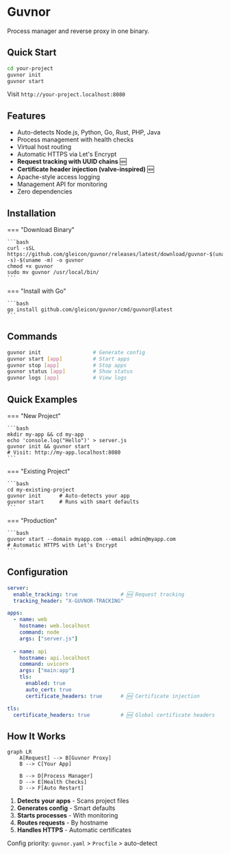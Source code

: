 # Guvnor

Process manager and reverse proxy in one binary.

## Quick Start

```bash
cd your-project
guvnor init
guvnor start
```

Visit `http://your-project.localhost:8080`

## Features

- Auto-detects Node.js, Python, Go, Rust, PHP, Java
- Process management with health checks
- Virtual host routing
- Automatic HTTPS via Let's Encrypt
- **Request tracking with UUID chains** 🆕
- **Certificate header injection (valve-inspired)** 🆕
- Apache-style access logging
- Management API for monitoring
- Zero dependencies

## Installation

=== "Download Binary"

    ```bash
    curl -sSL https://github.com/gleicon/guvnor/releases/latest/download/guvnor-$(uname -s)-$(uname -m) -o guvnor
    chmod +x guvnor
    sudo mv guvnor /usr/local/bin/
    ```

=== "Install with Go"

    ```bash
    go install github.com/gleicon/guvnor/cmd/guvnor@latest
    ```

## Commands

```bash
guvnor init                 # Generate config
guvnor start [app]          # Start apps
guvnor stop [app]           # Stop apps
guvnor status [app]         # Show status
guvnor logs [app]           # View logs
```

## Quick Examples

=== "New Project"

    ```bash
    mkdir my-app && cd my-app
    echo 'console.log("Hello")' > server.js
    guvnor init && guvnor start
    # Visit: http://my-app.localhost:8080
    ```

=== "Existing Project"

    ```bash
    cd my-existing-project
    guvnor init      # Auto-detects your app
    guvnor start     # Runs with smart defaults
    ```

=== "Production"

    ```bash
    guvnor start --domain myapp.com --email admin@myapp.com
    # Automatic HTTPS with Let's Encrypt
    ```

## Configuration

```yaml title="guvnor.yaml"
server:
  enable_tracking: true              # 🆕 Request tracking
  tracking_header: "X-GUVNOR-TRACKING"

apps:
  - name: web
    hostname: web.localhost
    command: node
    args: ["server.js"]
    
  - name: api
    hostname: api.localhost
    command: uvicorn
    args: ["main:app"]
    tls:
      enabled: true
      auto_cert: true
      certificate_headers: true      # 🆕 Certificate injection

tls:
  certificate_headers: true          # 🆕 Global certificate headers
```

## How It Works

```mermaid
graph LR
    A[Request] --> B[Guvnor Proxy]
    B --> C[Your App]
    
    B --> D[Process Manager]
    D --> E[Health Checks]
    D --> F[Auto Restart]
```

1. **Detects your apps** - Scans project files
2. **Generates config** - Smart defaults
3. **Starts processes** - With monitoring
4. **Routes requests** - By hostname
5. **Handles HTTPS** - Automatic certificates

Config priority: `guvnor.yaml` > `Procfile` > auto-detect